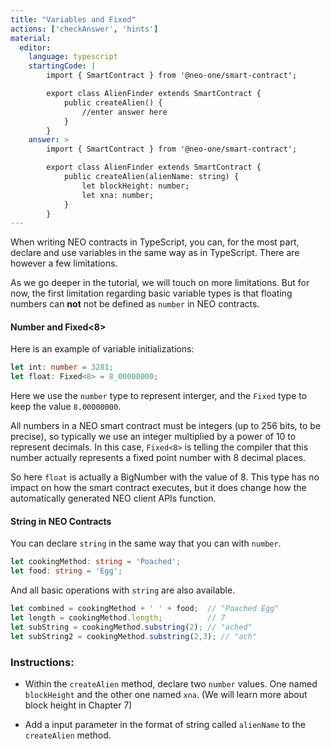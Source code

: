 ```yaml
---
title: "Variables and Fixed"
actions: ['checkAnswer', 'hints']
material: 
  editor:
    language: typescript
    startingCode: |
        import { SmartContract } from '@neo-one/smart-contract';

        export class AlienFinder extends SmartContract {
            public createAlien() {
                //enter answer here
            }
        }
    answer: > 
        import { SmartContract } from '@neo-one/smart-contract';

        export class AlienFinder extends SmartContract {
            public createAlien(alienName: string) {
                let blockHeight: number;
                let xna: number;
            }
        }
---
```



When writing NEO contracts in TypeScript, you can, for the most part, declare and use variables in the same way as in TypeScript. There are however a few limitations. 

As we go deeper in the tutorial, we will touch on more limitations. But for now, the first limitation regarding basic variable types is that floating numbers can **not** not be defined as `number` in NEO contracts. 

#### Number and Fixed<8>

Here is an example of variable initializations: 

```typescript
let int: number = 3281;
let float: Fixed<8> = 8_00000000;
```

Here we use the `number` type to represent interger, and the `Fixed` type to keep the value `8.00000000`. 

All numbers in a NEO smart contract must be integers (up to 256 bits, to be precise), so typically we use an integer multiplied by a power of 10 to represent decimals. In this case, `Fixed<8>` is telling the compiler that this number actually represents a fixed point number with 8 decimal places.

So here `float` is actually a BigNumber with the value of 8. This type has no impact on how the smart contract executes, but it does change how the automatically generated NEO client APIs function.


#### String in NEO Contracts

You can declare `string` in the same way that you can with `number`. 

```typescript
let cookingMethod: string = 'Poached'; 
let food: string = 'Egg'; 
```

And all basic operations with `string` are also available.

```typescript
let combined = cookingMethod + ' ' + food;  // "Poached Egg"
let length = cookingMethod.length;          // 7
let subString = cookingMethod.substring(2); // "ached"
let subString2 = cookingMethod.substring(2,3); // "ach"
```

### Instructions: 

- Within the `createAlien` method, declare two `number` values. One named `blockHeight` and the other one named `xna`. (We will learn more about block height in Chapter 7)

- Add a input parameter in the format of string called `alienName` to the `createAlien` method.